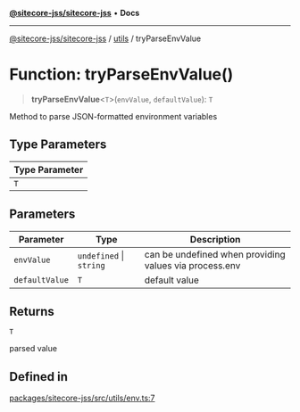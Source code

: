 [**@sitecore-jss/sitecore-jss**](../../README.md) • **Docs**

***

[@sitecore-jss/sitecore-jss](../../README.md) / [utils](../README.md) / tryParseEnvValue

# Function: tryParseEnvValue()

> **tryParseEnvValue**\<`T`\>(`envValue`, `defaultValue`): `T`

Method to parse JSON-formatted environment variables

## Type Parameters

| Type Parameter |
| ------ |
| `T` |

## Parameters

| Parameter | Type | Description |
| ------ | ------ | ------ |
| `envValue` | `undefined` \| `string` | can be undefined when providing values via process.env |
| `defaultValue` | `T` | default value |

## Returns

`T`

parsed value

## Defined in

[packages/sitecore-jss/src/utils/env.ts:7](https://github.com/Sitecore/jss/blob/f73438462e859a2e4056c173073deed1d51387b8/packages/sitecore-jss/src/utils/env.ts#L7)
